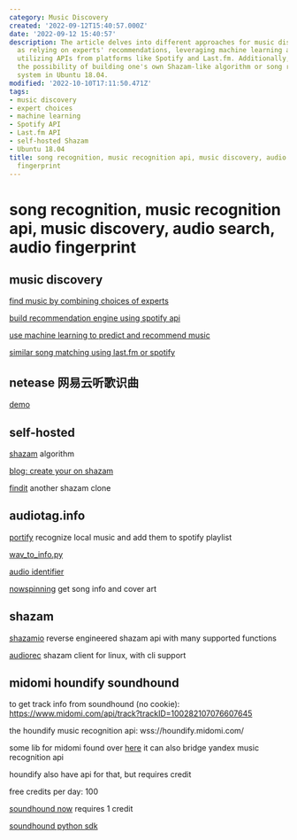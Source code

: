 ```yaml
---
category: Music Discovery
created: '2022-09-12T15:40:57.000Z'
date: '2022-09-12 15:40:57'
description: The article delves into different approaches for music discovery, such
  as relying on experts' recommendations, leveraging machine learning algorithms and
  utilizing APIs from platforms like Spotify and Last.fm. Additionally, it explores
  the possibility of building one's own Shazam-like algorithm or song recognition
  system in Ubuntu 18.04.
modified: '2022-10-10T17:11:50.471Z'
tags:
- music discovery
- expert choices
- machine learning
- Spotify API
- Last.fm API
- self-hosted Shazam
- Ubuntu 18.04
title: song recognition, music recognition api, music discovery, audio search, audio
  fingerprint
---
```


# song recognition, music recognition api, music discovery, audio search, audio fingerprint

## music discovery

[find music by combining choices of experts](https://github.com/shijithpk/music-discovery)

[build recommendation engine using spotify api](https://github.com/darkfire5900/Find-The-Beat)

[use machine learning to predict and recommend music](https://github.com/adidottxt/spotify-music-discovery)

[similar song matching using last.fm or spotify](https://github.com/schollz/playlistfromsong)

## netease 网易云听歌识曲

[demo](https://github.com/userZheng686/wyySongIdentify)

## self-hosted

[shazam](https://github.com/bmoquist/Shazam) algorithm

[blog: create your on shazam](https://ourcodeworld.com/articles/read/973/creating-your-own-shazam-identify-songs-with-python-through-audio-fingerprinting-in-ubuntu-18-04#:~:text=To%20start%20recognizing%2C%20simply%20run%20the%20python%20script,the%20algorithm%20will%20surely%20recognize%20the%20correct%20song.)

[findit](https://github.com/methi1999/Findit) another shazam clone

## audiotag.info

[portify](https://github.com/adbcode/portify) recognize local music and add them to spotify playlist

[wav_to_info.py](https://github.com/whuds/song-classifier/blob/7c6771312e45a0f72f966a77506317d5cc98212a/metadata/code/wav_to_info.py)

[audio identifier](https://github.com/jndrf/audioidentifier/tree/b110ff7ce25b1a2d758b1b9baac2d809ae928e4e)

[nowspinning](https://github.com/ChristopherCarignan/NowSpinning/blob/master/NowSpinning.py) get song info and cover art

## shazam

[shazamio](https://github.com/dotX12/ShazamIO) reverse engineered shazam api with many supported functions

[audiorec](https://github.com/marin-m/SongRec) shazam client for linux, with cli support

## midomi houndify soundhound

to get track info from soundhound (no cookie):
https://www.midomi.com/api/track?trackID=100282107076607645

the houndify music recognition api:
wss://houndify.midomi.com/

some lib for midomi found over [here](https://github.com/Azarattum/AmadeusCore/blob/3bbb39e4d92508f036dd7be68b66681013866cba/src/components/app/models/recognizers/midomi.recognizer.ts)
it can also bridge yandex music recognition api

houndify also have api for that, but requires credit

free credits per day: 100

[soundhound now](https://docs.houndify.com/reference/SoundHoundNowCommand#field_SingleTrackResult) requires 1 credit

[soundhound python sdk](https://pypi.org/project/Houndify)
